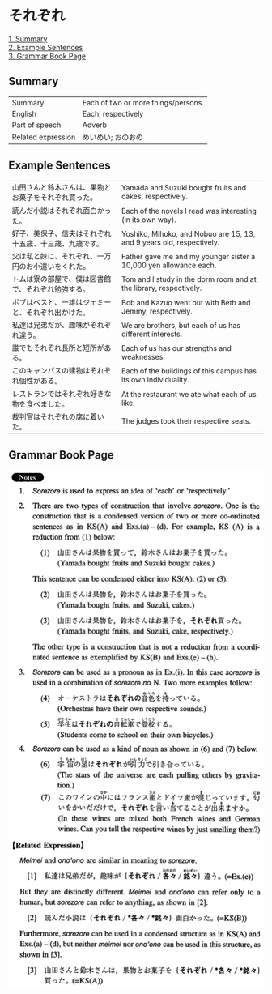 # それぞれ

[1. Summary](#summary)<br>
[2. Example Sentences](#example-sentences)<br>
[3. Grammar Book Page](#grammar-book-page)<br>


## Summary

<table><tr>   <td>Summary</td>   <td>Each of two or more things/persons.</td></tr><tr>   <td>English</td>   <td>Each; respectively</td></tr><tr>   <td>Part of speech</td>   <td>Adverb</td></tr><tr>   <td>Related expression</td>   <td>めいめい; おのおの</td></tr></table>

## Example Sentences

<table><tr>   <td>山田さんと鈴木さんは、果物とお菓子をそれぞれ買った。</td>   <td>Yamada and Suzuki bought fruits and cakes, respectively.</td></tr><tr>   <td>読んだ小説はそれぞれ面白かった。</td>   <td>Each of the novels I read was interesting (in its own way).</td></tr><tr>   <td>好子、美保子、信夫はそれぞれ十五歳、十三歳、九歳です。</td>   <td>Yoshiko, Mihoko, and Nobuo are 15, 13, and 9 years old, respectively.</td></tr><tr>   <td>父は私と妹に、それぞれ、一万円のお小遣いをくれた。</td>   <td>Father gave me and my younger sister a 10,000 yen allowance each.</td></tr><tr>   <td>トムは寮の部屋で、僕は図書館で、それぞれ勉強する。</td>   <td>Tom and I study in the dorm room and at the library, respectively.</td></tr><tr>   <td>ボブはベスと、一雄はジェミーと、それぞれ出かけた。</td>   <td>Bob and Kazuo went out with Beth and Jemmy, respectively.</td></tr><tr>   <td>私達は兄弟だが、趣味がぞれぞれ違う。</td>   <td>We are brothers, but each of us has different interests.</td></tr><tr>   <td>誰でもそれぞれ長所と短所がある。</td>   <td>Each of us has our strengths and weaknesses.</td></tr><tr>   <td>このキャンパスの建物はそれぞれ個性がある。</td>   <td>Each of the buildings of this campus has its own individuality.</td></tr><tr>   <td>レストランではそれぞれ好きな物を食べました。</td>   <td>At the restaurant we ate what each of us like.</td></tr><tr>   <td>裁判官はそれぞれの席に着いた。</td>   <td>The judges took their respective seats.</td></tr></table>

## Grammar Book Page

![](../img/Intermediateそれぞれ.png)

